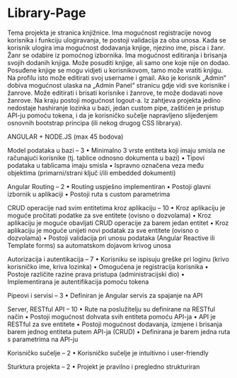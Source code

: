 # Library-Page

Tema projekta je stranica knjižnice. Ima mogućnost registracije novog korisnika i funkciju ulogiravanja, te postoji validacija za oba unosa. Kada se korisnik ulogira ima mogućnost dodavanja knjige, njezino ime, pisca i žanr. Žanr se odabire iz pomoćnog izbornika. Ima mogućnost editiranja i brisanja svojih dodanih knjiga. Može posuditi knjige, ali samo one koje nije on dodao. Posuđene knjige se mogu vidjeti u korisnikovom, tamo može vratiti knjigu. Na profilu isto može editirati svoj username i gmail. Ako je korisnik „Admin“ dobiva mogućnost ulaska na „Admin Panel“ stranicu gdje vidi sve korisnike i žanrove. Može editirati i brisati korisnike i žanrove, te može dodavati nove žanrove. Na kraju postoji mogućnost logout-a. 
Iz zahtjeva projekta jedino nedostaje hashiranje lozinka u bazi, jedan custom pipe, zaštićen je pristup API-ju pomoću tokena, i da je korisničko sučelje napravljeno slijeđenjem osnovnih bootstrap principa (ili nekog drugog CSS librarya).

ANGULAR + NODE.JS (max 45 bodova)

Model podataka u bazi – 3
•	Minimalno 3 vrste entiteta koji imaju smisla ne računajući korisnike (tj. tablice odnosno dokumenta u bazi)
•	Tipovi podataka u tablicama imaju smisla
•	Ispravno označena veza među objektima (primarni/strani ključ i/ili embedded dokumenti)

Angular Routing – 2
•	Routing uspješno implementiran
•	Postoji glavni izbornik u aplikaciji
•	Postoji ruta s custom parametrima

CRUD operacije nad svim entitetima kroz aplikaciju – 10
•	Kroz aplikaciju je moguće pročitati podatke za sve entitete (ovisno o dozvolama)
•	Kroz aplikaciju je moguće obavljati CRUD operacije za barem jedan entitet
•	Kroz aplikaciju je moguće unijeti novi podatak za sve entitete (ovisno o dozvolama)
•	Postoji validacija pri unosu podataka (Angular Reactive ili Template forms) sa automatskom dojavom krivog unosa

Autorizacija i autentikacija – 7
•	Korisniku se ispisuju greške pri loginu (krivo korisničko ime, kriva lozinka)
•	Omogućena je registracija korisnika
•	Postoje različite razine prava pristupa (administracijski dio)
•	Implementirana je autentifikacija pomoću tokena

Pipeovi i servisi – 3
•	Definiran je Angular servis za spajanje na API

Server, RESTful API – 10
•	Rute na poslužitelju su definirane na RESTful način
•	Postoji mogućnost dohvata svih entiteta pomoću API-ja
•	API je RESTful za sve entitete
•	Postoji mogućnost dodavanja, izmjene i brisanja barem jednog entiteta putem API-ja (CRUD)
•	Definirana je barem jedna ruta s parametrima na API-ju

Korisničko sučelje – 2
•	Korisničko sučelje je intuitivno i user-friendly

Sturktura projekta – 2
•	Projekt je pravilno i pregledno strukturiran

